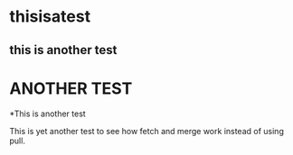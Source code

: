 thisisatest
===========

this is another test
--------------------

ANOTHER TEST
============

*This is another test

This is yet another test to see how fetch and merge work 
instead of using pull.
